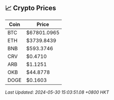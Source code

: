 ## 📈 Crypto Prices

| Coin | Price |
| ---- | ----- |
| BTC | $67801.0965 |
| ETH | $3739.8439 |
| BNB | $593.3746 |
| CRV | $0.4710 |
| ARB | $1.1251 |
| OKB | $44.8778 |
| DOGE | $0.1603 |

_Last Updated: 2024-05-30 15:03:51.08 +0800 HKT_